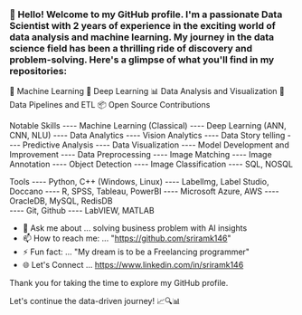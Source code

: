 ### 👋 Hello! Welcome to my GitHub profile. I'm a passionate Data Scientist with 2 years of experience in the exciting world of data analysis and machine learning. My journey in the data science field has been a thrilling ride of discovery and problem-solving. Here's a glimpse of what you'll find in my repositories:

🤖 Machine Learning
🧠 Deep Learning
📊 Data Analysis and Visualization
🔗 Data Pipelines and ETL
📦 Open Source Contributions

Notable Skills
---- Machine Learning (Classical)
---- Deep Learning (ANN, CNN, NLU)
---- Data Analytics
---- Vision Analytics
---- Data Story telling
---- Predictive Analysis
---- Data Visualization
---- Model Development and Improvement
---- Data Preprocessing
---- Image Matching
---- Image Annotation
---- Object Detection
---- Image Classification
---- SQL, NOSQL

Tools
---- Python, C++ (Windows, Linux)
---- LabelImg, Label Studio, Doccano
---- R, SPSS, Tableau, PowerBI
---- Microsoft Azure, AWS
---- OracleDB, MySQL, RedisDB          
---- Git, Github
---- LabVIEW, MATLAB


- 💬 Ask me about ... solving business problem with AI insights
- 📫 How to reach me: ... "https://github.com/sriramk146"
- ⚡ Fun fact: ... "My dream is to be a Freelancing programmer"
- 🌐 Let's Connect ... https://www.linkedin.com/in/sriramk146


Thank you for taking the time to explore my GitHub profile.

Let's continue the data-driven journey! 📈🔍📊
